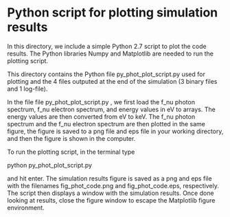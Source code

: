 # Python script for plotting simulation results

In this directory, we include a simple Python 2.7 script to plot 
the code results. The Python libraries Numpy and Matplotlib are
needed to run the plotting script.

This directory contains the Python file py_phot_plot_script.py used for 
plotting and the 4 files outputed at the end of the simulation (3 binary
files and 1 log-file). 

In the file file py_phot_plot_script.py , we first load the f_nu photon
spectrum, f_nu electron spectrum, and energy values in eV to arrays. 
The energy values are then converted from eV to keV. The f_nu photon
spectrum and the f_nu electron spectrum are then plotted in the same
figure, the figure is saved to a png file and eps file in your working
directory, and then the figure is shown in the computer. 

To run the plotting script, in the terminal type

python py_phot_plot_script.py

and hit enter. The simulation results figure is saved as a png and
eps file with the filenames fig_phot_code.png and fig_phot_code.eps, respectively.
The script then displays a window with the simulation results. Once done looking at
results, close the figure window to escape the Matplotlib figure environment. 

